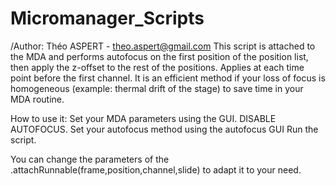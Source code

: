 # Micromanager_Scripts
/Author: Théo ASPERT - theo.aspert@gmail.com
This script is attached to the MDA and performs autofocus on the first position of the position list, then apply the z-offset to the rest of the positions.
Applies at each time point before the first channel.
It is an efficient method if your loss of focus is homogeneous (example: thermal drift of the stage) to save time in your MDA routine.

How to use it: 
Set your MDA parameters using the GUI. DISABLE AUTOFOCUS.
Set your autofocus method using the autofocus GUI
Run the script.

You can change the parameters of the .attachRunnable(frame,position,channel,slide) to adapt it to your need.

